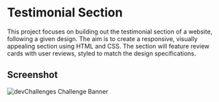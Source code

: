 # Testimonial Section

This project focuses on building out the testimonial section of a website, following a given design. The aim is to create a responsive, visually appealing section using HTML and CSS. The section will feature review cards with user reviews, styled to match the design specifications.

## Screenshot

![devChallenges Challenge Banner](https://csyxkpbavpcrhwqhcpyy.supabase.co/storage/v1/object/public/challenges/29/challenge-29-thumbnail)
